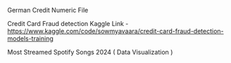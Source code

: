 German Credit Numeric File 

Credit Card Fraud detection Kaggle Link - https://www.kaggle.com/code/sowmyavaara/credit-card-fraud-detection-models-training

Most Streamed Spotify Songs 2024 ( Data Visualization ) 
